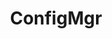 ---
title: "ConfigMgr"
description: "Content where ConfigMgr is relevant"
slug: "ConfigMgr"
image: "image.png"
---